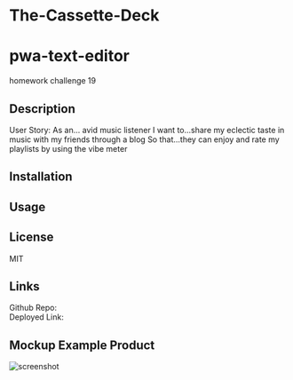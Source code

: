 # The-Cassette-Deck

# pwa-text-editor
homework challenge 19

## Description

User Story: 
As an... avid music listener
I want to...share my eclectic taste in music with my friends through a blog
So that...they can enjoy and rate my playlists by using the vibe meter 



## Installation



## Usage


## License

MIT

## Links

Github Repo: <br>
Deployed Link: 

## Mockup Example Product 
![screenshot]()